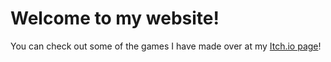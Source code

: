 # Welcome to my website!

You can check out some of the games I have made over at my [Itch.io page](https://alex-kumpula.itch.io/)!

